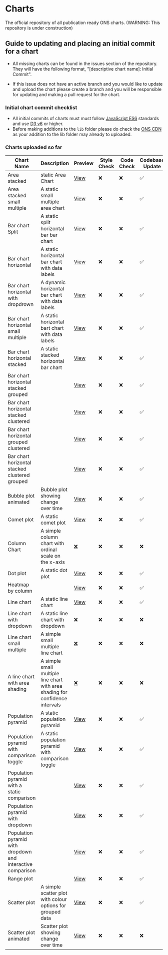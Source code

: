 # Charts

The official repository of all publication ready ONS charts. (WARNING: This repository is under construction)

## Guide to updating and placing an initial commit for a chart

- All missing charts can be found in the issues section of the repository. They will have the following format, "[descriptive chart name]: Initial Commit".

- If this issue does not have an active branch and you would like to update and upload the chart please create a branch and you will be responsible for updating and making a pull request for the chart.

### Initial chart commit checklist

- All initial commits of charts must must follow [JavaScript ES6](https://www.w3schools.com/js/js_es6.asp) standards and use [D3 v6](https://observablehq.com/@d3/d3v6-migration-guide) or higher.
- Before making additions to the `lib` folder please do check the [ONS CDN](https://github.com/ONSdigital/cdn.ons.gov.uk-vendor) as your addition to the lib folder may already to uploaded.

### Charts uploaded so far

| Chart Name                                                  | Description                                                                   | Preview                                                                                                 | Style Check | Code Check | Codebase Update |
| ----------------------------------------------------------- | ----------------------------------------------------------------------------- | ------------------------------------------------------------------------------------------------------- | ----------- | ---------- | --------------- |
| Area stacked                                                | static Area Chart                                                             | [View](https://onsvisual.github.io/Charts/stacked-area/)                                                | ❌           | ❌          | ✅               |
| Area stacked small multiple                                 | A static small multiple area chart                                            | [View](https://onsvisual.github.io/Charts/stacked-area-sm/)                                             | ❌           | ❌          | ✅               |
| Bar chart Split                                             | A static split horizontal bar bar chart                                       | [View](https://onsvisual.github.io/Charts/bar-chart-horizontal-split/)                                  | ❌           | ❌          | ✅               |
| Bar chart horizontal                                        | A static horizontal bar chart with data labels                                | [View](https://onsvisual.github.io/Charts/bar-chart-horizontal/)                                        | ❌           | ❌          | ✅               |
| Bar chart horizontal with dropdrown                         | A dynamic horizontal bar chart with data labels                               | [View](https://onsvisual.github.io/Charts/bar-chart-horizontal-with-dropdown/)                          | ❌           | ❌          | ✅               |
| Bar chart horizontal small multiple                         | A static horizontal bart chart with data labels                               | [View](https://onsvisual.github.io/Charts/bar-chart-horizontal-stacked-sm/)                             | ❌           | ❌          | ✅               |
| Bar chart horizontal stacked                                | A static stacked horizontal bar chart                                         | [View](https://onsvisual.github.io/Charts/bar-chart-horizontal-stacked-sm/)                             | ❌           | ❌          | ✅               |
| Bar chart horizontal stacked grouped                        |                                                                               | [View](https://onsvisual.github.io/Charts/bar-chart-horizontal-stacked-grouped/)                        | ❌           | ❌          | ✅               |
| Bar chart horizontal stacked clustered                      |                                                                               | [View](https://onsvisual.github.io/Charts/bar-chart-horizontal-stacked-clustered/)                      | ❌           | ❌          | ✅               |
| Bar chart horizontal grouped clustered                      |                                                                               | [View](https://onsvisual.github.io/Charts/bar-chart-horizontal-grouped-clustered/)                      | ❌           | ❌          | ✅               |
| Bar chart horizontal stacked clustered grouped              |                                                                               | [View](https://onsvisual.github.io/Charts/bar-chart-horizontal-stacked-clustered-grouped/)              | ❌           | ❌          | ✅               |
| Bubble plot animated                                        | Bubble plot showing change over time                                          | [View](https://onsvisual.github.io/Charts/bubble-chart-animated)                                        | ❌           | ❌          | ✅               |
| Comet plot                                                  | A static comet plot                                                           | [View](https://onsvisual.github.io/Charts/comet-plot/)                                                  | ❌           | ❌          | ✅               |
| Column Chart                                                | A simple column chart with ordinal scale on the x-axis                        | [❌](https://onsvisual.github.io/Charts//)                                                               | ❌           | ❌          | ❌               |
| Dot plot                                                    | A static dot plot                                                             | [View](https://onsvisual.github.io/Charts/dot-plot/)                                                    | ❌           | ❌          | ✅               |
| Heatmap by column                                           |                                                                               | [View](https://onsvisual.github.io/Charts/heatmap/)                                                     | ❌           | ❌          | ✅               |
| Line chart                                                  | A static line chart                                                           | [View](https://onsvisual.github.io/Charts/line-chart/)                                                  | ❌           | ❌          | ✅               |
| Line chart with dropdown                                    | A static line chart with dropdown                                             | [❌]()                                                                                                   | ❌           | ❌          | ❌               |
| Line chart small multiple                                   | A simple small multiple line chart                                            | [❌]()                                                                                                   | ❌           | ❌          | ❌               |
| A line chart with area shading                              | A simple small multiple line chart with area shading for confidence intervals | [❌]()                                                                                                   | ❌           | ❌          | ❌               |
| Population pyramid                                          | A static population pyramid                                                   | [View](https://onsvisual.github.io/Charts/population-pyramid-static/)                                   | ❌           | ❌          | ✅               |
| Population pyramid with comparison toggle                   | A static population pyramid with comparison toggle                            | [View](https://onsvisual.github.io/Charts/population-pyramid-with-comparison-toggle/)                   | ❌           | ❌          | ✅               |
| Population pyramid with a static comparison                 |                                                                               | [View](https://onsvisual.github.io/Charts/population-pyramid-static-with-comparison/)                   | ❌           | ❌          | ✅               |
| Population pyramid with dropdown                            |                                                                               | [View](https://onsvisual.github.io/Charts/population-pyramid-with-dropdown/)                            | ❌           | ❌          | ✅               |
| Population pyramid with dropdown and interactive comparison |                                                                               | [View](https://onsvisual.github.io/Charts/population-pyramid-with-dropdown-and-interactive-comparison/) | ❌           | ❌          | ✅               |
| Range plot                                                  |                                                                               | [View](https://onsvisual.github.io/Charts/range-plot/)                                                  | ❌           | ❌          | ✅               |
| Scatter plot                                                | A simple scatter plot with colour options for grouped data                    | [View](https://onsvisual.github.io/Charts/scatter-plot/)                                                | ❌           | ❌          | ✅               |
| Scatter plot animated                                       | Scatter plot showing change over time                                         | [View](https://onsvisual.github.io/Charts/scatter-plot-animated/)                                       | ❌           | ❌          | ❌               |